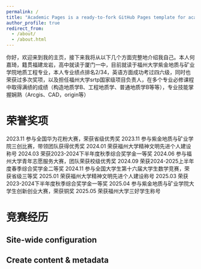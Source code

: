 ```yaml
---
permalink: /
title: "Academic Pages is a ready-to-fork GitHub Pages template for academic personal websites"
author_profile: true
redirect_from: 
  - /about/
  - /about.html
---
```


你好，欢迎来到我的主页，接下来我将从以下几个方面完整地介绍我自己。本人何嘉琦，籍贯福建龙岩，高中就读于厦门一中，目前就读于福州大学紫金地质与矿业学院地质工程专业，本人专业绩点排名2/34，英语方面成功考过四六级，同时也荣获过多次奖项，以及担任福州大学srtp国家级项目负责人，在多个专业必修课程中取得满绩的成绩（构造地质学B、工程地质学、普通地质学B等等），专业技能掌握娴熟（Arcgis、CAD，origin等）



荣誉奖项
======
2023.11 参与全国华为花粉大赛，荣获省级优秀奖
2023.11 参与紫金地质与矿业学院三创比赛，带领团队获得优秀奖
2024.01 荣获福州大学精神文明先进个人建设称号
2024.03 荣获2023-2024下半年度秋季综合奖学金一等奖
2024.06 参与福州大学青年志愿服务大赛，团队荣获校级优秀奖
2024.09 荣获2024-2025上半年度春季综合奖学金二等奖
2024.11 参与全国大学生第十六届大学生数学竞赛，荣获省级三等奖
2025.01 荣获福州大学精神文明先进个人建设称号
2025.03 荣获2023-2024下半年度秋季综合奖学金一等奖
2025.04 参与紫金地质与矿业学院大学生创新创业大赛，荣获铜奖
2025.05 荣获福州大学三好学生称号

竞赛经历
======


Site-wide configuration
------


Create content & metadata
------



